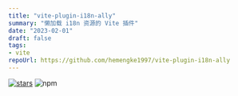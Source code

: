 ```yaml
---
title: "vite-plugin-i18n-ally"
summary: "懒加载 i18n 资源的 Vite 插件"
date: "2023-02-01"
draft: false
tags:
- vite
repoUrl: https://github.com/hemengke1997/vite-plugin-i18n-ally
---
```


[![stars](https://img.shields.io/github/stars/hemengke1997/vite-plugin-i18n-ally.svg?style=social&label=Stars)](https://github.com/hemengke1997/vite-plugin-i18n-ally)
![npm](https://img.shields.io/npm/v/vite-plugin-i18n-ally?labelColor=rgb(104%2C%20104%2C%20104)&color=rgb(20%20158%20202%2F%201))
